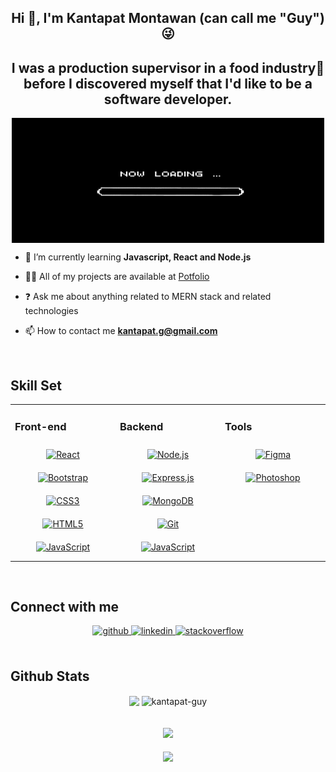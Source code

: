  <div align="center"><h2>Hi 👋, I'm Kantapat Montawan (can call me "Guy")😜 </h2></div>

## <div align="center">I was a production supervisor in a food industry🍗 before I discovered myself that I'd like to be a software developer.</div>  
  

<div align="center">
<img src="https://raw.githubusercontent.com/kantapat-guy/kantapat-guy/main/loading.gif" align="center" height="200" width="500" />
</div>  
  


  

- 🌱 I’m currently learning **Javascript, React and Node.js**  
  

- 👨‍💻 All of my projects are available at [Potfolio](https://kantapat-guy-portfolio.netlify.app)  
  

- ❓ Ask me about anything related to MERN stack and related technologies  
  

- 📫 How to contact me **kantapat.g@gmail.com**  
  

<br/>  


## Skill Set  
<table><tr><td valign="top" width="33%">



### Front-end  
<div align="center">  
<a href="https://reactjs.org/" target="_blank"><img style="margin: 10px" src="https://profilinator.rishav.dev/skills-assets/react-original-wordmark.svg" alt="React" height="50" /></a>  
<a href="https://getbootstrap.com/docs/3.4/javascript/" target="_blank"><img style="margin: 10px" src="https://profilinator.rishav.dev/skills-assets/bootstrap-plain.svg" alt="Bootstrap" height="50" /></a>  
<a href="https://www.w3schools.com/css/" target="_blank"><img style="margin: 10px" src="https://profilinator.rishav.dev/skills-assets/css3-original-wordmark.svg" alt="CSS3" height="50" /></a>  
<a href="https://en.wikipedia.org/wiki/HTML5" target="_blank"><img style="margin: 10px" src="https://profilinator.rishav.dev/skills-assets/html5-original-wordmark.svg" alt="HTML5" height="50" /></a>  
<a href="https://www.javascript.com/" target="_blank"><img style="margin: 10px" src="https://profilinator.rishav.dev/skills-assets/javascript-original.svg" alt="JavaScript" height="50" /></a>  
</div>

</td><td valign="top" width="33%">



### Backend  
<div align="center" >
<a href="https://nodejs.org/" target="_blank"><img style="margin: 10px" src="https://seeklogo.com/images/N/nodejs-logo-FBE122E377-seeklogo.com.png" alt="Node.js" height="50" /></a>  
<a href="https://expressjs.com/" target="_blank"><img style="margin: 10px" src="https://www.mementotech.in/assets/images/icons/express.png" alt="Express.js" height="50" /></a>
<a href="https://www.mongodb.com/" target="_blank"><img style="margin: 10px" src="https://profilinator.rishav.dev/skills-assets/mongodb-original-wordmark.svg" alt="MongoDB" height="50" /></a> 
<a href="https://github.com/" target="_blank"><img style="margin: 10px" src="https://profilinator.rishav.dev/skills-assets/git-scm-icon.svg" alt="Git" height="50" /></a>  
<a href="https://www.javascript.com/" target="_blank"><img style="margin: 10px" src="https://profilinator.rishav.dev/skills-assets/javascript-original.svg" alt="JavaScript" height="50" /></a>  
</div>

</td><td valign="top" width="33%">


### Tools  
<div align="center">  
<a href="https://www.figma.com/" target="_blank"><img style="margin: 10px" src="https://profilinator.rishav.dev/skills-assets/figma-icon.svg" alt="Figma" height="50" /></a>  
<a href="https://www.adobe.com/in/products/photoshop.html" target="_blank"><img style="margin: 10px" src="https://profilinator.rishav.dev/skills-assets/photoshop-plain.svg" alt="Photoshop" height="50" /></a>  
</div>

</td></tr></table>  

<br/>  


## Connect with me  
<div align="center">
<a href="https://github.com/kantapat-guy" target="_blank">
<img src=https://img.shields.io/badge/github-%2324292e.svg?&style=for-the-badge&logo=github&logoColor=white alt=github style="margin-bottom: 5px;" />
</a>
<a href="https://linkedin.com/in/kantapatg" target="_blank">
<img src=https://img.shields.io/badge/linkedin-%231E77B5.svg?&style=for-the-badge&logo=linkedin&logoColor=white alt=linkedin style="margin-bottom: 5px;" />
</a>
<a href="https://stackoverflow.com/users/19234149/guy" target="_blank">
<img src=https://img.shields.io/badge/stackoverflow-%23F28032.svg?&style=for-the-badge&logo=stackoverflow&logoColor=white alt=stackoverflow style="margin-bottom: 5px;" />
</a>  
</div>  
  

<br/>  


## Github Stats  
<div align="center">
<img src="https://github-readme-stats.vercel.app/api?username=kantapat-guy&show_icons=true&count_private=true&hide_border=true&theme=dracula" align="center" />
<img align="center" src="https://github-readme-streak-stats.herokuapp.com/?user=kantapat-guy&theme=dracula&hide_border=true" alt="kantapat-guy" />
</div>  

<br/>  


  

<br/>  

<div align="center"><img src="https://spotify-github-profile.vercel.app/api/view?uid=kantapat.g&cover_image=true&theme=default&bar_color_cover=true" /></div>  

<br/>  

<div align="center">
<img src="https://komarev.com/ghpvc/?username=kantapat-guy&&style=flat-square" align="center" />
</div>  
